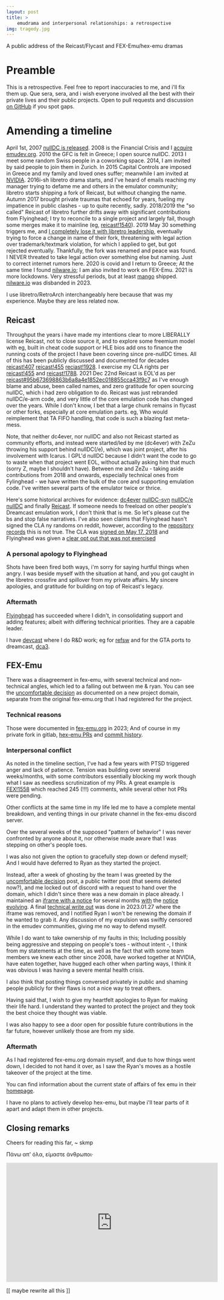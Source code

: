 ```yaml
---
layout: post
title: >
    emudrama and interpersonal relationships: a retrospective
img: tragedy.jpg
---
```


A public address of the Reicast/Flycast and FEX-Emu/hex-emu dramas

# Preamble
This is a retrospective. Feel free to report inaccuracies to me, and i'll fix them up. Que sera, sera, and i wish everyone involved all the best with their private lives and their public projects. Open to pull requests and discussion [on GitHub](https://github.com/skmp/skmp.dev/issues) if you spot gaps.

# Amending a timeline

April 1st, 2007 [nullDC is released](https://segaretro.org/NullDC#:~:text=The%20first%20version%20(v1.0.0%20BETA)%20was%20released%20on%20April%201%2C%202007%2C%20and%20proved%20itself%20to%20be%20the%20Dreamcast%20emulator%20with%20the%20highest%20compatibility%20to%20date.). 2008 is the Financial Crisis and I [acquire emudev.org](https://whoisfreaks.com/tools/whois/history/lookup/emudev.org). 2010 the GFC is felt in Greece; I open source nullDC. 2013 I meet some random Swiss people in a coworking space. 2014, I am invited by said people to join them in Zurich. In 2015 Capital Controls are imposed in Greece and my family and loved ones suffer; meanwhile I am invited at [NVIDIA](https://skmp.dev/zeugnis.pdf). 2016i-sh libretro drama starts, and I've heard of emails reaching my manager trying to defame me and others in the emulator community; libretro starts shipping a fork of Reicast, but without changing the name. Autumn 2017 brought private traumas that echoed for years, fueling my impatience in public clashes - up to quite recently, sadly. 2018/2019 the "so called" Reicast of libretro further drifts away with significant contributions from Flyinghead; I try to reconcile to a single project and largely fail, though some merges make it to mainline (eg, [reicast!1540](https://github.com/skmp/reicast-emulator/pull/1540)). 2019 May 30 something triggers me, and [I completely lose it with libretro leadership](https://www.reddit.com/r/emulation/comments/bunq9d/xpost_from_remudev_we_dont_trust_twinaphex_anymore), eventually trying to force a change in name of their fork, threatening with legal action over trademark/textmark violation, for which I applied to get, but got rejected eventually. Thankfully, the fork was renamed and peace was found. I NEVER threated to take legal action over something else but naming. Just to correct internet rumors here. 2020 is covid and I return to Greece; At the same time I found [nilware.io](https://nilware.io); I am also invited to work on FEX-Emu. 2021 is more lockdowns. Very stressful periods, but at least [mango](https://store.steampowered.com/app/1458690/Mango/) shipped. [nilware.io](https://nilware.io) was disbanded in 2023.

I use libretro/RetroArch interchangeably here because that was my experience. Maybe they are less related now.

## Reicast
Throughput the years i have made my intentions clear to more LIBERALLY license Reicast, not to close source it, and to explore some freemium model with eg, built in cheat code support or HLE bios add ons to finance the running costs of the project I have been covering since pre-nullDC times. All of this has been publicly discussed and documented for decades [reicast!407](https://github.com/skmp/reicast-emulator/issues/407) [reicast!455](https://github.com/skmp/reicast-emulator/issues/455) [reciast!1928](https://github.com/skmp/reicast-emulator/issues/1928). I exercise my CLA rights per [reicast!455](https://github.com/skmp/reicast-emulator/issues/455) and [reicast!1788](https://github.com/skmp/reicast-emulator/pull/1788). 2021 Dec 22nd Reicast is EOL'd as per [reicast#95b673698863b6a8a4e1852ec018855cca43f9c7](https://github.com/skmp/reicast-emulator/commit/95b673698863b6a8a4e1852ec018855cca43f9c7) as I've enough blame and abuse, been called names, and zero gratitude for open sourcing nullDC, which i had zero obligation to do. Reicast was just rebranded nullDC/e-arm code, and very little of the core emulation code has changed over the years. While I don't know, I bet that a large chunk remains in flycast or other forks, especially at core emulation parts. eg, Who would reimplement that TA FIFO handling, that code is such a blazing fast meta-mess.

Note, that neither dc4ever, nor nullDC and also not Reicast started as community efforts, and instead were started/led by me (dc4ever) with ZeZu throwing his support behind nullDC(/e), which was joint project, after his involvement with Icarus. I GPL'd nullDC because I didn't want the code to go to waste when that project went EOL, without actually asking him that much (sorry Z, maybe I shouldn't have). Between me and ZeZu - taking aside contributions from 2018 and onwards, especially technical ones from Fylinghead - we have written the bulk of the core and supporting emulation code. I've written several parts of the emulator twice or thrice.

Here's some historical archives for evidence: [dc4ever](https://github.com/skmp/dc4ever) [nullDC-svn](https://github.com/skmp/nullDC-svn) [nullDC/e](https://github.com/skmp/nullDCe) [nullDC](https://github.com/skmp/nullDC) and finally [Reicast](https://github.com/skmp/reicast-emulator). If someone needs to freeload on other people's Dreamcast emulation work, I don't think that is me. So let's please cut the bs and stop false narratives. I've also seen claims that Flyinghead hasn't signed the CLA ny randoms on reddit, however, according to the [repository records](https://github.com/skmp/reicast-emulator/pull/1151) this is not true. The CLA was [signed on May 17, 2018](https://github.com/skmp/reicast-emulator/pull/1151#issuecomment-390352631) and Flyinghead was given a [clear opt out that was not exercised](https://github.com/skmp/reicast-emulator/pull/1788#issuecomment-582040349)


### A personal apology to Flyinghead
Shots have been fired both ways, i'm sorry for saying hurtful things when angry. I was beside myself with the situation at hand, and you got caught in the libretro crossfire and spillover from my private affairs. My sincere apologies, and gratitude for building on top of Reicast's legacy.

### Aftermath
[Flyinghead](https://github.com/flyinghead/flycast) has succeeded where I didn't, in consolidating support and adding features; albeit with differing technical priorities. They are a capable leader.

I have [devcast](https://gitlab.com/skmp/devcast) where I do R&D work; eg for [refsw](https://www.youtube.com/shorts/1W9U1dZSEQw) and for the GTA ports to dreamcast, [dca3](https://gitlab.com/skmp/dca3-game).

## FEX-Emu

There was a disagreement in fex-emu, with several technical and non-technical angles, which led to a falling out between me & ryan. You can see the [uncomfortable decision](https://fex-emu.com/Uncomfortable-decision) as documented on a new project domain, separate from the original fex-emu.org that I had registered for the project.

### Technical reasons
Those were documented in [fex-emu.org](https://web.archive.org/web/20230405072217/https://fex-emu.org/) in 2023; And of course in my private fork in gitlab, [hex-emu PRs](https://gitlab.com/hex-emu/hex-emu/-/merge_requests/?sort=updated_desc&state=merged&first_page_size=11) and [commit history](https://gitlab.com/hex-emu/hex-emu/-/commits/skmp/experimental-hacks?ref_type=heads).

### Interpersonal conflict
As noted in the timeline section, I've had a few years with PTSD triggered anger and lack of patience. Tension was building over several weeks/months, with some contributors essentially blocking my work though what I saw as needless scrutinization of my PRs. A great example is [FEX!1558](https://github.com/FEX-Emu/FEX/pull/1558) which reached 245 (!!!) comments, while several other hot PRs were pending.

Other conflicts at the same time in my life led me to have a complete mental breakdown, and venting things in our private channel in the fex-emu discord server.

Over the several weeks of the supposed "pattern of behavior" I was never confronted by anyone about it, nor otherwise made aware that I was stepping on other's people toes.

I was also not given the option to gracefully step down or defend myself; And I would have deferred to Ryan as they started the project.

Instead, after a week of ghosting by the team I was greeted by the [uncomfortable decision](https://fex-emu.com/Uncomfortable-decision) post, a public twitter post (that seems deleted now?), and me locked out of discord with a request to hand over the domain, which I didn't since there was a new domain in place already. I maintained an [iframe with a notice](https://web.archive.org/web/20221231165111/https://fex-emu.org/) for several months [with](https://web.archive.org/web/20220905021727/https://fex-emu.org/) the [notice](https://web.archive.org/web/20220905140717/https://fex-emu.org/) [evolving](https://web.archive.org/web/20221221170719/https://fex-emu.org/). A final [technical write out](https://web.archive.org/web/20230127133422/https://fex-emu.org/) was done in 2023.01.27 where the iframe was removed, and I notified Ryan I won't be renewing the domain if he wanted to grab it. Any discussion of my expulsion was swiftly censored in the emudev communities, giving me no way to defend myself.

While I do want to take ownership of my faults in this; Including possibly being aggressive and stepping on people's toes - without intent -, I think from my statements at the time, as well as the fact that with some team members we knew each other since 2008, have worked together at NVIDIA, have eaten together, have hugged each other when parting ways, I think it was obvious I was having a severe mental health crisis.

I also think that posting things conversed privately in public and shaming people publicly for their flaws is not a nice way to treat others.

Having said that, I wish to give my heartfelt apologies to Ryan for making their life hard. I understand they wanted to protect the project and they took the best choice they thought was viable.

I was also happy to see a door open for possible future contributions in the far future, however unlikely those are from my side.


### Aftermath

As I had registered fex-emu.org domain myself, and due to how things went down, I decided to not hand it over, as I saw the Ryan's moves as a hostile takeover of the project at the time.

You can find information about the current state of affairs of fex emu in their [homepage](https://fex-emu.com).

I have no plans to actively develop hex-emu, but maybe i'll tear parts of it apart and adapt them in other projects.


## Closing remarks

Cheers for reading this far,
~ skmp

Πάνω απ' όλα, είμαστε άνθρωποι·

<iframe width="560" height="315" src="https://www.youtube.com/embed/Ydo71Z5NO0I" frameborder="0" allow="accelerometer; autoplay; encrypted-media; gyroscope; picture-in-picture" allowfullscreen></iframe>

[[ maybe rewrite all this ]]
